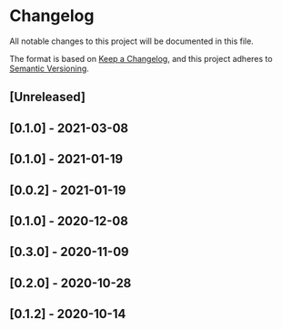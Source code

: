 # Changelog

All notable changes to this project will be documented in this file.

The format is based on [Keep a Changelog](https://keepachangelog.com/en/1.0.0/),
and this project adheres to [Semantic Versioning](https://semver.org/spec/v2.0.0.html).

## [Unreleased]

## [0.1.0] - 2021-03-08

## [0.1.0] - 2021-01-19

## [0.0.2] - 2021-01-19

## [0.1.0] - 2020-12-08

## [0.3.0] - 2020-11-09

## [0.2.0] - 2020-10-28

## [0.1.2] - 2020-10-14
